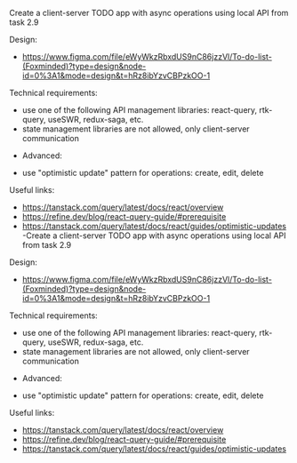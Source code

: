 
Create a client-server TODO app with async operations using local API from task 2.9

Design:
- https://www.figma.com/file/eWyWkzRbxdUS9nC86jzzVl/To-do-list-(Foxminded)?type=design&node-id=0%3A1&mode=design&t=hRz8ibYzvCBPzkOO-1

Technical requirements:
- use one of the following API management libraries: react-query, rtk-query, useSWR, redux-saga, etc.
- state management libraries are not allowed, only client-server communication

* Advanced:
- use "optimistic update" pattern for operations: create, edit, delete

Useful links:
- https://tanstack.com/query/latest/docs/react/overview
- https://refine.dev/blog/react-query-guide/#prerequisite
- https://tanstack.com/query/latest/docs/react/guides/optimistic-updates
-Create a client-server TODO app with async operations using local API from task 2.9

Design:
- https://www.figma.com/file/eWyWkzRbxdUS9nC86jzzVl/To-do-list-(Foxminded)?type=design&node-id=0%3A1&mode=design&t=hRz8ibYzvCBPzkOO-1

Technical requirements:
- use one of the following API management libraries: react-query, rtk-query, useSWR, redux-saga, etc.
- state management libraries are not allowed, only client-server communication

* Advanced:
- use "optimistic update" pattern for operations: create, edit, delete

Useful links:
- https://tanstack.com/query/latest/docs/react/overview
- https://refine.dev/blog/react-query-guide/#prerequisite
- https://tanstack.com/query/latest/docs/react/guides/optimistic-updates
